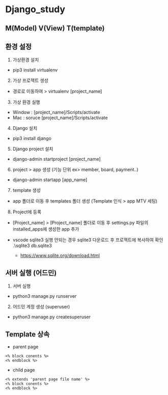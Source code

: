 # Django_study
## M(Model) V(View) T(template)

## 환경 설정
1. 가상환경 설치
  - pip3 install virtualenv 
2. 가상 프로젝트 생성
  - 경로로 이동하여 > virtualenv [project_name]
3. 가상 환경 실행
  - Window : [project_name]/Scripts/activate
  - Mac : soruce [project_name]/Scripts/activate
4. Django 설치
  - pip3 install django
5. Django project 설치
  - django-admin startproject [project_name]
6. project > app 생성 (기능 단위 ex> member, board, payment..)
  - django-admin startapp [app_name]
7. template 생성 
  - app 폴더로 이동 후 templates 폴더 생성 (Template 인식 > app MTV 세팅)
8. Project에 등록
  - [Project_name] > [Project_name] 폴더로 이동 후 settings.py 파일의 installed_apps에 생성한 app 추가

- vscode sqlite3 실행 안되는 경우 sqlite3 다운로드 후 프로젝트에 복사하여 확인 .\sqlite3 db.sqlite3
  - https://www.sqlite.org/download.html



## 서버 실행 (어드민)
1. 서버 실행
  - python3 manage.py runserver
2. 어드민 계정 생성 (superuser)
  - python3 manage.py createsuperuser



## Template 상속
- parent page
<pre><code><% block conents %>
<% endblock %></code></pre>
- child page
<pre><code><% extends 'parent page file name' %>
<% block conents %>
<% endblock %></code></pre>